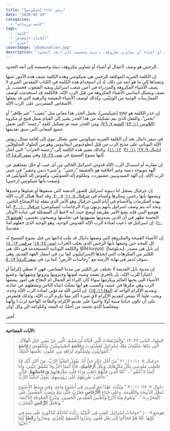 ```yaml
---
title: "رجس، שִׁקּוּץ [شيكوتس]"
date: "2020-05-19"
categories:
  - "كلمة-ورسالة"
tags:
  - "كلمة"
  - "الكتاب-المقدس"
  - "عبري"
coverImage: "abomination.jpg"
description: "الرجس هو وصف لأعمال أو أشياء أو تصاوير مكروهة، دنيئة وخسيسة إلى أبعد الحدود."
---
```


الرجس هو وصف لأعمال أو أشياء أو تصاوير مكروهة، دنيئة وخسيسة إلى أبعد الحدود.

إن الكلمة العبرية الموافقة للرجس هي شيكوتس وهذه الكلمة تصف هذه الأمور عينها وتتعداها إلى ما هو أبعد من ذلك. إذ أن استخدام هذه الكلمة في الكتاب المقدس العبري لا يصف الأشياء المكروهة والمزدراة في أعين شعب اسرائيل وبقية الشعوب فحسب، بل تصف وبشكل أساسي الأشياء المكروهة من قِبَل الرب الإله. فالكلمة قد استخدمت لوصف الممارسات الوثنية من الوثنيّين، وكذلك لوصف الأشياء البغيضة والرهيبة التي قد يفعلها الأشخاص المتمردين على  الرب الإله.

إن جذر الكلمة هو שׁקץ \[شيكيتس\]، يحمل الجذر هذا معاني مثل ”معيب“ ”غير طاهر“ أو ”نجس“. والفعل الذي يتم تشكيله من هذا الجذر يشير إلى القيام بعمل قبيح أو مكروه ([اللاويين ١١: ٤٣](https://biblia.com/books/ar-vandyke/Le11.43)؛ [التثنية ٧: ٢٦](https://biblia.com/books/ar-vandyke/de7.26)). ومن الجذر عينه تم تشكيل كلمة ”رجسة“ التي تحمل جميع المعاني التي سبق تقديمها.

في سفر دانيال نجد أن الكلمة العبرية شيكوتس تشير بشكل نبوي إلى إقامة تمثال زيوس الإله اليوناني على مذبح الرب من قِبَل أنطوخيوس أبيفانيوس وهو من الملوك السلوقيّين ([دانيال ٩: ٢٧؛](https://biblia.com/books/ar-vandyke/da9.27) [١١: ٣١](https://biblia.com/books/ar-vandyke/da11.31)؛ [١٢: ١١](https://biblia.com/books/ar-vandyke/da12.11)). وكذلك تشير هذه الكلمة إلى ”رجسة الخراب“ التي أشار إليها يسوع المسيح في [متى ٢٤: ١٥](https://biblia.com/books/ar-vandyke/mt24.15) وفي [سفر الرؤيا ١٣](https://biblia.com/books/ar-vandyke/rev13).

إن مقارنة أو استبدال الرب الإله قدوس اسرائيل الخالي من أي عيب أو خلل بمفاهيم عن آلهة موبوءة دنسة وغير أخلاقية هو بالحقيقة ”رجس“  و”شيء دنس وحقير“ في عيني الرب الإله. إن آلهة الصيدونيين عشتورث، وملكوم إله العمونيّين، وكموش إله الموآبيّين قد وُصفت بأنها شيكوتس (رجس).

إن حزقيال يسجل لنا دينونة اسرائيل للصور الدنسة التي صنعوها أو تقبلوها وعبدوها ويصفها بأنها رجس، ومكرها وأصنام في [حزقيال ٥: ١١](https://biblia.com/books/ar-vandyke/ez5.11)؛ [٧: ٢٠](https://biblia.com/books/ar-vandyke/eze7.20). وقد امتلأ هيكل الرب الإله بهذه المكرمات والأصنام في أيام النبي حزقيال وهو الأمر الذي ينقله لنا الإصحاح الثامن. ونجد أنه يتم وصف اسرائيل بأنهم يزنون وراء الرجاسات (شيكوتس) [حزقيال ١٠: ٣٠](https://biblia.com/books/ar-vandyke/eze10.30). أما هوشع النبي فإنه يضع الأمر بطريقة أوضح حيث أنه لاحظ أن المشكلة في عبادة الأوثان النجسة تظهر في أن الذين يعبدونها يشبهونها في نجاستها ويصبحون نجسين، ([هوشع ٩: ١٠](https://biblia.com/books/ar-vandyke/hos9.10)). إن اسرائيل قد دُعيت لعبادة الرب الإله القدوس الوحيد، وهو الوحيد الذي جعلهم أمةً مقدسةً.

إن الأشياء القبيحة والمكروهة التي وصفها دانيال قد تمَّت إدانتها من قبل يسوع المسيح له كل المجد حين وصفها بأنها الرجس الذي يجلب الخراب ([متى ٢٤: ١٥](https://biblia.com/books/ar-vandyke/mt24.15)؛ [مرقس ١٣: ١٤](https://biblia.com/books/ar-vandyke/mk13.14) والكلمة اليونانية المستخدمة في ذلك هي (βδέλυγμα)  \[بديلوغما\]. إن بابل هي مصدر للكثير من المكرهات التي اتخذها الإسرائيليون كما يرد في أسفار العهد القديم، وهي سوف تُدمر في نهاية الأزمنة مع ”رجاسات الأرض“ كما يرد في [سفر الرؤيا ١٧: ٥](https://biblia.com/books/ar-vandyke/rev17.5).

إن مدينة بابل القديمة لا تختلف عن الكثير من مدننا المعاصر، فهي لا تعطي إكراماً أو اعتباراً للرب الإله، بل بالحري تعتمد وتتنبه لقوتها وجبروتها وثروتها وشهواتها. وجميع الأشياء التي يحبها العالم ويكرمها سواء كان الثراء أم الجمال أم النجاح هي أمور يبغضها الرب وهي مكرها في عينيه، والسبب هو أنها تشتِّتُ انتباه الناس وتشغلهم عن عبادته وتقديم الإكرام الواحد له ([لوقا ١٦: ١٥](https://biblia.com/books/ar-vandyke/lk16.15)). إن أناس الله مدعوّين لعبادة الرب الإله وحده. ويجب علينا ألا نسعى لتقديم الإكرام لأي شيء أكثر مما نكرم الرب الإله. ولذلك فلنفرض على أن تكون حياتنا مبنية أولا وأخيراً على تقديم الإكرام والطاعة الواجبة لربّ،ا وإلهنا ومخلصنا الذي تجسد من أجلنا. له المجد والكرامة الن وكل أوان.

آمين.

---

**الآيات المفتاحية:**

> الملوك الثاني ٢٣: ١٣ ”وَالْمُرْتَفَعَاتُ الَّتِي قُبَالَةَ أُورُشَلِيمَ، الَّتِي عَنْ يَمِينِ جَبَلِ الْهَلاَكِ، الَّتِي بَنَاهَا سُلَيْمَانُ مَلِكُ إِسْرَائِيلَ لِعَشْتُورَثَ **رَجَاسَةِ** الصِّيدُونِيِّينَ، وَلِكَمُوشَ **رَجَاسَةِ** الْمُوآبِيِّينَ، وَلِمَلْكُومَ كَرَاهَةِ بَنِي عَمُّونَ، نَجَّسَهَا الْمَلِكُ.“
>
> حزقيال ٥: ١١؛ ١١: ٢١ ”مِنْ أَجْلِ ذلِكَ حَيٌّ أَنَا، يَقُولُ السَّيِّدُ الرَّبُّ، مِنْ أَجْلِ أَنَّكِ قَدْ نَجَّسْتِ مَقْدِسِي بِكُلِّ مَكْرُهَاتِكِ وَبِكُلِّ **أَرْجَاسِكِ**، فَأَنَا أَيْضًا أَجُزُّ وَلاَ تُشْفُقُ عَيْنِي، وَأَنَا أَيْضًا لاَ أَعْفُو.“ ، ”أَمَّا الَّذِينَ قَلْبُهُمْ ذَاهِبٌ وَرَاءَ قَلْبِ مَكْرُهَاتِهِمْ **وَرَجَاسَاتِهِمْ**، فَإِنِّي أَجْلِبُ طَرِيقَهُمْ عَلَى رُؤُوسِهِمْ، يَقُولُ السَّيِّدُ الرَّبُّ».“
>
> دانيال ٩: ٢٧؛ ١١: ٣١ ” وَيُثَبِّتُ عَهْدًا مَعَ كَثِيرِينَ فِي أُسْبُوعٍ وَاحِدٍ، وَفِي وَسَطِ الأُسْبُوعِ يُبَطِّلُ الذَّبِيحَةَ وَالتَّقْدِمَةَ، وَعَلَى جَنَاحِ **الأَرْجَاسِ** مُخَرَّبٌ حَتَّى يَتِمَّ وَيُصَبَّ الْمَقْضِيُّ عَلَى الْمُخَرِّبِ».“، ”وَتَقُومُ مِنْهُ أَذْرُعٌ وَتُنَجِّسُ الْمَقْدِسَ الْحَصِينَ، وَتَنْزِعُ الْمُحْرَقَةَ الدَّائِمَةَ، وَتَجْعَلُ **الرِّجْسَ** الْمُخَرِّبَ.“
>
> هوشع ٩: ١٠ ”«وَجَدْتُ إِسْرَائِيلَ كَعِنَبٍ فِي الْبَرِّيَّةِ. رَأَيْتُ آبَاءَكُمْ كَبَاكُورَةٍ عَلَى تِينَةٍ فِي أَوَّلِهَا. أَمَّا هُمْ فَجَاءُوا إِلَى بَعْلِ فَغُورَ، وَنَذَرُوا أَنْفُسَهُمْ لِلْخِزْيِ، وَصَارُوا **رِجْسًا** كَمَا أَحَبُّوا.“
